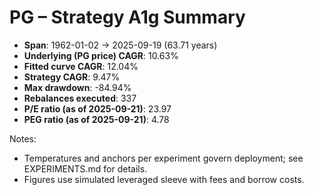 # PG – Strategy A1g Summary

- **Span**: 1962-01-02 → 2025-09-19 (63.71 years)
- **Underlying (PG price) CAGR**: 10.63%
- **Fitted curve CAGR**: 12.04%
- **Strategy CAGR**: 9.47%
- **Max drawdown**: -84.94%
- **Rebalances executed**: 337
- **P/E ratio (as of 2025-09-21)**: 23.97
- **PEG ratio (as of 2025-09-21)**: 4.78

Notes:

- Temperatures and anchors per experiment govern deployment; see EXPERIMENTS.md for details.
- Figures use simulated leveraged sleeve with fees and borrow costs.


